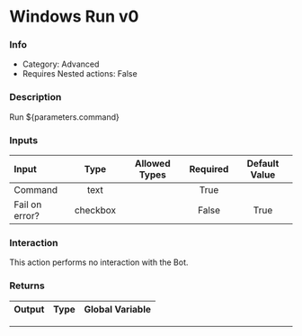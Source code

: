 # Windows Run v0

### Info

- Category: Advanced
- Requires Nested actions: False


### Description
Run ${parameters.command}


### Inputs

| Input | Type | Allowed Types | Required |  Default Value |
| :--- | :---: | :---: | :---: | :---: |
| Command | text |  | True |  |
| Fail on error? | checkbox |  | False | True |


### Interaction
This action performs no interaction with the Bot.

### Returns

| Output | Type | Global Variable |
| :--- | :---: | :---: |

---